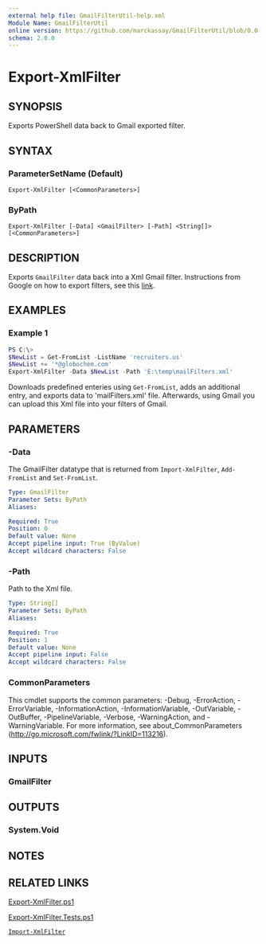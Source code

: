 ```yaml
---
external help file: GmailFilterUtil-help.xml
Module Name: GmailFilterUtil
online version: https://github.com/marckassay/GmailFilterUtil/blob/0.0.4/docs/Export-XmlFilter.md
schema: 2.0.0
---
```


# Export-XmlFilter

## SYNOPSIS
Exports PowerShell data back to Gmail exported filter.

## SYNTAX

### ParameterSetName (Default)
```
Export-XmlFilter [<CommonParameters>]
```

### ByPath
```
Export-XmlFilter [-Data] <GmailFilter> [-Path] <String[]> [<CommonParameters>]
```

## DESCRIPTION

Exports `GmailFilter` data back into a Xml Gmail filter. Instructions from Google on how to export filters, see this [link](https://support.google.com/mail/answer/6579#).

## EXAMPLES

### Example 1

```powershell
PS C:\>
$NewList = Get-FromList -ListName 'recruiters.us'
$NewList += '*@globochem.com'
Export-XmlFilter -Data $NewList -Path 'E:\temp\mailFilters.xml'
```

Downloads predefined enteries using `Get-FromList`, adds an additional entry, and exports data to 'mailFilters.xml' file. Afterwards, using Gmail you can upload this Xml file into your filters of Gmail.

## PARAMETERS

### -Data

The GmailFilter datatype that is returned from `Import-XmlFilter`, `Add-FromList` and `Set-FromList`.

```yaml
Type: GmailFilter
Parameter Sets: ByPath
Aliases:

Required: True
Position: 0
Default value: None
Accept pipeline input: True (ByValue)
Accept wildcard characters: False
```

### -Path

Path to the Xml file.

```yaml
Type: String[]
Parameter Sets: ByPath
Aliases:

Required: True
Position: 1
Default value: None
Accept pipeline input: False
Accept wildcard characters: False
```

### CommonParameters
This cmdlet supports the common parameters: -Debug, -ErrorAction, -ErrorVariable, -InformationAction, -InformationVariable, -OutVariable, -OutBuffer, -PipelineVariable, -Verbose, -WarningAction, and -WarningVariable. For more information, see about_CommonParameters (http://go.microsoft.com/fwlink/?LinkID=113216).

## INPUTS

### GmailFilter

## OUTPUTS

### System.Void

## NOTES

## RELATED LINKS

[Export-XmlFilter.ps1](https://github.com/marckassay/GmailFilterUtil/blob/0.0.4/src/xml/Export-XmlFilter.ps1)

[Export-XmlFilter.Tests.ps1](https://github.com/marckassay/GmailFilterUtil/blob/0.0.4/test/xml/Export-XmlFilter.Tests.ps1)

[`Import-XmlFilter`](https://github.com/marckassay/GmailFilterUtil/blob/0.0.4/docs/Import-XmlFilter.md)
